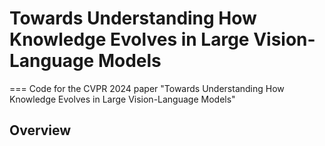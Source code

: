 # Towards Understanding How Knowledge Evolves in Large Vision-Language Models
===
Code for the CVPR 2024 paper "Towards Understanding How Knowledge Evolves in Large Vision-Language Models"

## Overview
